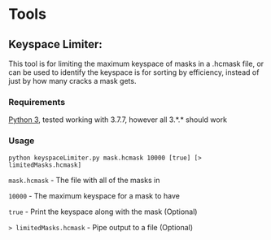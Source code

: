 # Tools

## Keyspace Limiter:

This tool is for limiting the maximum keyspace of masks in a .hcmask file, or can be used to identify the keyspace is for sorting by efficiency, instead of just by how many cracks a mask gets.

### Requirements
[Python 3](https://www.python.org/downloads/), tested working with 3.7.7, however all 3.\*.\* should work

### Usage
```
python keyspaceLimiter.py mask.hcmask 10000 [true] [> limitedMasks.hcmask]
```
```mask.hcmask``` - The file with all of the masks in

```10000``` - The maximum keyspace for a mask to have

```true``` - Print the keyspace along with the mask (Optional)

```> limitedMasks.hcmask``` - Pipe output to a file (Optional)
